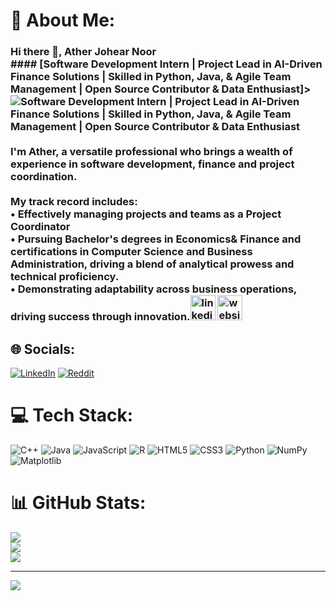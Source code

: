 # 💫 About Me:
### Hi there 👋, Ather Johear Noor <br>#### [Software Development Intern | Project Lead in AI-Driven Finance Solutions | Skilled in Python, Java, & Agile Team Management | Open Source Contributor & Data Enthusiast]>![Software Development Intern | Project Lead in AI-Driven Finance Solutions | Skilled in Python, Java, & Agile Team Management | Open Source Contributor & Data Enthusiast](https://media.licdn.com/dms/image/v2/D5616AQFaGsgDkvBpNg/profile-displaybackgroundimage-shrink_350_1400/profile-displaybackgroundimage-shrink_350_1400/0/1731305504862?e=1736985600&v=beta&t=UqWjYd9mR6KHRLo501ycK61mPeWd6wNrMJSzfJgqAlU)<br><br>I'm Ather, a versatile professional who brings a wealth of experience in software development, finance and project coordination. <br><br>My track record includes:<br>• Effectively managing projects and teams as a Project Coordinator <br>• Pursuing Bachelor's degrees in Economics& Finance  and certifications in Computer Science and Business Administration, driving a blend of analytical prowess and technical proficiency.<br>• Demonstrating adaptability across business operations, driving success through innovation.[<img src='https://cdn.jsdelivr.net/npm/simple-icons@3.0.1/icons/linkedin.svg' alt='linkedin' height='40'>](https://www.linkedin.com/in/https://www.linkedin.com/in/ather-johear-noor-621541278//)  [<img src='https://cdn.jsdelivr.net/npm/simple-icons@3.0.1/icons/icloud.svg' alt='website' height='40'>](https://atherjohearn.wixsite.com/my-website)  
## 🌐 Socials:
[![LinkedIn](https://img.shields.io/badge/LinkedIn-%230077B5.svg?logo=linkedin&logoColor=white)](https://www.linkedin.com/in/ather-johear-noor-621541278/) [![Reddit](https://img.shields.io/badge/Reddit-%23FF4500.svg?logo=Reddit&logoColor=white)](https://www.reddit.com/user/Icy_Show5139/) 

# 💻 Tech Stack:
![C++](https://img.shields.io/badge/c++-%2300599C.svg?style=for-the-badge&logo=c%2B%2B&logoColor=white) ![Java](https://img.shields.io/badge/java-%23ED8B00.svg?style=for-the-badge&logo=openjdk&logoColor=white) ![JavaScript](https://img.shields.io/badge/javascript-%23323330.svg?style=for-the-badge&logo=javascript&logoColor=%23F7DF1E) ![R](https://img.shields.io/badge/r-%23276DC3.svg?style=for-the-badge&logo=r&logoColor=white) ![HTML5](https://img.shields.io/badge/html5-%23E34F26.svg?style=for-the-badge&logo=html5&logoColor=white) ![CSS3](https://img.shields.io/badge/css3-%231572B6.svg?style=for-the-badge&logo=css3&logoColor=white) ![Python](https://img.shields.io/badge/python-3670A0?style=for-the-badge&logo=python&logoColor=ffdd54) ![NumPy](https://img.shields.io/badge/numpy-%23013243.svg?style=for-the-badge&logo=numpy&logoColor=white) ![Matplotlib](https://img.shields.io/badge/Matplotlib-%23ffffff.svg?style=for-the-badge&logo=Matplotlib&logoColor=black)
# 📊 GitHub Stats:
![](https://github-readme-stats.vercel.app/api?username=atherjnoor&theme=dark&hide_border=false&include_all_commits=true&count_private=false)<br/>
![](https://github-readme-streak-stats.herokuapp.com/?user=atherjnoor&theme=dark&hide_border=false)<br/>
![](https://github-readme-stats.vercel.app/api/top-langs/?username=atherjnoor&theme=dark&hide_border=false&include_all_commits=true&count_private=false&layout=compact)

---
[![](https://visitcount.itsvg.in/api?id=atherjnoor&icon=0&color=0)](https://visitcount.itsvg.in)

<!-- Proudly created with GPRM ( https://gprm.itsvg.in ) -->
